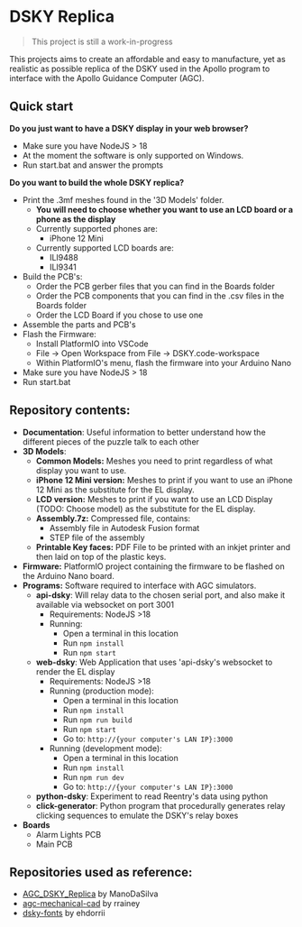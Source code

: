 # DSKY Replica
> This project is still a work-in-progress

This projects aims to create an affordable and easy to manufacture, yet as realistic as possible replica of the DSKY used in the Apollo program to interface with the Apollo Guidance Computer (AGC).

## Quick start

**Do you just want to have a DSKY display in your web browser?**
  - Make sure you have NodeJS > 18
  - At the moment the software is only supported on Windows.
  - Run start.bat and answer the prompts

**Do you want to build the whole DSKY replica?**
  - Print the .3mf meshes found in the '3D Models' folder. 
    - **You will need to choose whether you want to use an LCD board or a phone as the display**
    - Currently supported phones are:
      - iPhone 12 Mini
    - Currently supported LCD boards are:
      - ILI9488
      - ILI9341 
  - Build the PCB's:
    - Order the PCB gerber files that you can find in the Boards folder
    - Order the PCB components that you can find in the .csv files in the Boards folder
    - Order the LCD Board if you chose to use one
  - Assemble the parts and PCB's
  - Flash the Firmware:
    - Install PlatformIO into VSCode
    - File -> Open Workspace from File -> DSKY.code-workspace
    - Within PlatformIO's menu, flash the firmware into your Arduino Nano
  - Make sure you have NodeJS > 18
  - Run start.bat

## Repository contents:
* **Documentation**: Useful information to better understand how the different pieces of the puzzle talk to each other
* **3D Models**:
  * **Common Models:** Meshes you need to print regardless of what display you want to use.
  * **iPhone 12 Mini version:** Meshes to print if you want to use an iPhone 12 Mini as the substitute for the EL display.
  * **LCD version:** Meshes to print if you want to use an LCD Display (TODO: Choose model) as the substitute for the EL display.
  * **Assembly.7z:** Compressed file, contains:
    * Assembly file in Autodesk Fusion format
    * STEP file of the assembly
  * **Printable Key faces:** PDF File to be printed with an inkjet printer and then laid on top of the plastic keys.
* **Firmware:** PlatformIO project containing the firmware to be flashed on the Arduino Nano board.
* **Programs:** Software required to interface with AGC simulators.
  * **api-dsky**: Will relay data to the chosen serial port, and also make it available via websocket on port 3001
    * Requirements: NodeJS >18
    * Running: 
      * Open a terminal in this location 
      * Run ``npm install`` 
      * Run ``npm start``
  * **web-dsky**: Web Application that uses 'api-dsky's websocket to render the EL display
    * Requirements: NodeJS >18
    * Running (production mode): 
      * Open a terminal in this location 
      * Run ``npm install``
      * Run ``npm run build``
      * Run ``npm start``
      * Go to: ``http://{your computer's LAN IP}:3000``
    * Running (development mode): 
      * Open a terminal in this location 
      * Run ``npm install``
      * Run ``npm run dev``
      * Go to: ``http://{your computer's LAN IP}:3000``
  * **python-dsky**: Experiment to read Reentry's data using python
  * **click-generator**: Python program that procedurally generates relay clicking sequences to emulate the DSKY's relay boxes
* **Boards**
  * Alarm Lights PCB
  * Main PCB

## Repositories used as reference:
* [AGC_DSKY_Replica](https://github.com/ManoDaSilva/AGC_DSKY_Replica) by ManoDaSilva
* [agc-mechanical-cad](https://github.com/rrainey/agc-mechanical-cad) by rrainey
* [dsky-fonts](https://github.com/ehdorrii/dsky-fonts) by ehdorrii